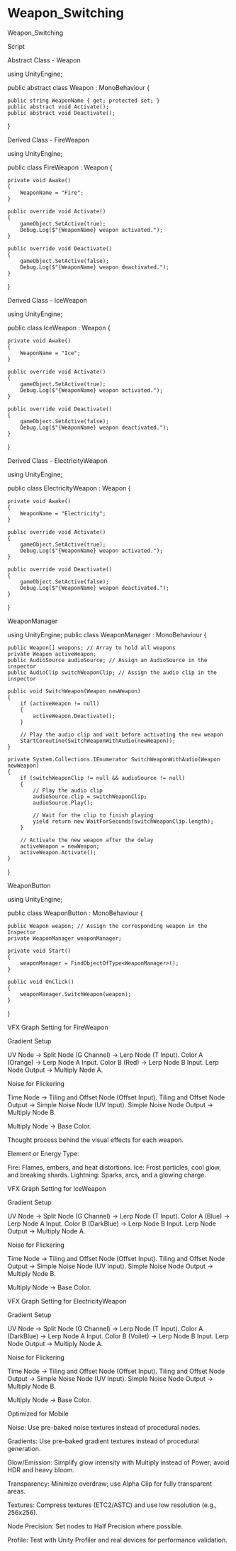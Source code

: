 # Weapon_Switching
 Weapon_Switching

Script


 Abstract Class - Weapon

 using UnityEngine;

public abstract class Weapon : MonoBehaviour
{

    public string WeaponName { get; protected set; }
    public abstract void Activate();
    public abstract void Deactivate();
}


Derived Class - FireWeapon

using UnityEngine;

public class FireWeapon : Weapon
{

    private void Awake()
    {
        WeaponName = "Fire";
    }

    public override void Activate()
    {
        gameObject.SetActive(true);
        Debug.Log($"{WeaponName} weapon activated.");
    }

    public override void Deactivate()
    {
        gameObject.SetActive(false);
        Debug.Log($"{WeaponName} weapon deactivated.");
    }
}


Derived Class - IceWeapon

using UnityEngine;

public class IceWeapon : Weapon
{

    private void Awake()
    {
        WeaponName = "Ice";
    }

    public override void Activate()
    {
        gameObject.SetActive(true);
        Debug.Log($"{WeaponName} weapon activated.");
    }

    public override void Deactivate()
    {
        gameObject.SetActive(false);
        Debug.Log($"{WeaponName} weapon deactivated.");
    }
}


Derived Class - ElectricityWeapon

using UnityEngine;

public class ElectricityWeapon : Weapon
{

    private void Awake()
    {
        WeaponName = "Electricity";
    }

    public override void Activate()
    {
        gameObject.SetActive(true);
        Debug.Log($"{WeaponName} weapon activated.");
    }

    public override void Deactivate()
    {
        gameObject.SetActive(false);
        Debug.Log($"{WeaponName} weapon deactivated.");
    }
}


WeaponManager


using UnityEngine;
public class WeaponManager : MonoBehaviour
{

    public Weapon[] weapons; // Array to hold all weapons
    private Weapon activeWeapon;
    public AudioSource audioSource; // Assign an AudioSource in the inspector
    public AudioClip switchWeaponClip; // Assign the audio clip in the inspector

    public void SwitchWeapon(Weapon newWeapon)
    {
        if (activeWeapon != null)
        {
            activeWeapon.Deactivate();
        }

        // Play the audio clip and wait before activating the new weapon
        StartCoroutine(SwitchWeaponWithAudio(newWeapon));
    }

    private System.Collections.IEnumerator SwitchWeaponWithAudio(Weapon newWeapon)
    {
        if (switchWeaponClip != null && audioSource != null)
        {
            // Play the audio clip
            audioSource.clip = switchWeaponClip;
            audioSource.Play();

            // Wait for the clip to finish playing
            yield return new WaitForSeconds(switchWeaponClip.length);
        }

        // Activate the new weapon after the delay
        activeWeapon = newWeapon;
        activeWeapon.Activate();
    }
}


WeaponButton

using UnityEngine;

public class WeaponButton : MonoBehaviour
{

    public Weapon weapon; // Assign the corresponding weapon in the Inspector
    private WeaponManager weaponManager;

    private void Start()
    {
        weaponManager = FindObjectOfType<WeaponManager>();
    }

    public void OnClick()
    {
        weaponManager.SwitchWeapon(weapon);
    }
}


VFX Graph Setting for FireWeapon

Gradient Setup

UV Node → Split Node (G Channel) → Lerp Node (T Input).
Color A (Orange) → Lerp Node A Input.
Color B (Red) → Lerp Node B Input.
Lerp Node Output → Multiply Node A.


Noise for Flickering

Time Node → Tiling and Offset Node (Offset Input).
Tiling and Offset Node Output → Simple Noise Node (UV Input).
Simple Noise Node Output -> Multiply Node B.

Multiply Node -> Base Color.


Thought process behind the visual effects for each weapon.

Element or Energy Type:

Fire: Flames, embers, and heat distortions.
Ice: Frost particles, cool glow, and breaking shards.
Lightning: Sparks, arcs, and a glowing charge.


VFX Graph Setting for IceWeapon

Gradient Setup

UV Node → Split Node (G Channel) → Lerp Node (T Input).
Color A (Blue) → Lerp Node A Input.
Color B (DarkBlue) → Lerp Node B Input.
Lerp Node Output → Multiply Node A.


Noise for Flickering

Time Node → Tiling and Offset Node (Offset Input).
Tiling and Offset Node Output → Simple Noise Node (UV Input).
Simple Noise Node Output -> Multiply Node B.

Multiply Node -> Base Color.


VFX Graph Setting for ElectricityWeapon

Gradient Setup

UV Node → Split Node (G Channel) → Lerp Node (T Input).
Color A (DarkBlue) → Lerp Node A Input.
Color B (Voilet) → Lerp Node B Input.
Lerp Node Output → Multiply Node A.


Noise for Flickering

Time Node → Tiling and Offset Node (Offset Input).
Tiling and Offset Node Output → Simple Noise Node (UV Input).
Simple Noise Node Output -> Multiply Node B.

Multiply Node -> Base Color.


Optimized for Mobile

Noise: Use pre-baked noise textures instead of procedural nodes.

Gradients: Use pre-baked gradient textures instead of procedural generation.

Glow/Emission: Simplify glow intensity with Multiply instead of Power; avoid HDR and heavy bloom.

Transparency: Minimize overdraw; use Alpha Clip for fully transparent areas.

Textures: Compress textures (ETC2/ASTC) and use low resolution (e.g., 256x256).

Node Precision: Set nodes to Half Precision where possible.

Profile: Test with Unity Profiler and real devices for performance validation.



